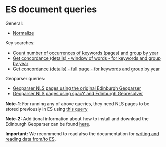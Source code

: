 # ES document queries

General:

* [Normalize](./normalize.md) 

Key searches:
* [Count number of occurrences of keywords (pages) and group by year](./keysearch_by_year.md)
* [Get concordance (details) - window of words - for keywords and group by year](./window_keysearch_concordance_by_date.md)
* [Get concordance (details) - full page - for keywords and group by year](./keysearch_by_year_details.md)

Geoparser queries:

* [Geoparser NLS pages using the original Edinburgh Geoparser](./geoparser_pages.md)
* [Geoparser NLS pages using spacY and Edinburgh Georesolver](./georesolution_pages.md)

**Note-1**: For running any of above queries, they need NLS pages to be stored previously in ES using [this query](../nls/write_pages_df_es.md)

**Note-2:** Additional information about how to install and download the Edinburgh Geoparser can be found [here](../setup-VM.md#installing-the-geoparser--georesolve-tools-inside-defoe).


**Important:** We recommend to read also the documentation for [writing and reading data from/to ES](../doc/nls_demo_examples/nls_demo_individual_queries.md#writing-and-reading-data-tofrom-elasticsearch-es).

